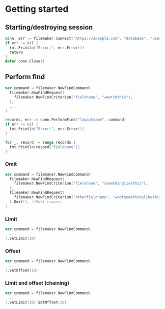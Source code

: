# Getting started

## Starting/destroying session
``` go
conn, err := filemaker.Connect("https://example.com", "database", "username", "password")
if err != nil {
  fmt.Println("Error:", err.Error())
  return
}
defer conn.Close()
```

## Perform find
``` go
var command = filemaker.NewFindCommand(
  filemaker.NewFindRequest(
    filemaker.NewFindCriterion("fieldname", "=matchthis"),
  ),
  ...
)

records, err := conn.PerformFind("layoutname", command)
if err != nil {
  fmt.Println("Error:", err.Error())
}

for _, record := range records {
  fmt.Println(record["fieldname"])
}
```

### Omit
``` go
var command = filemaker.NewFindCommand(
  filemaker.NewFindRequest(
    filemaker.NewFindCriterion("fieldname", "somethinglikethis"),
  ),
  filemaker.NewFindRequest(
    filemaker.NewFindCriterion("otherfieldname", "=notsomethinglikethis"),
  ).Omit(), //Omit request
)
```

### Limit
``` go
var command = filemaker.NewFindCommand(
  ...
).SetLimit(10)
```

### Offset
``` go
var command = filemaker.NewFindCommand(
  ...
).SetOffset(10)
```

### Limit and offset (chaining)
``` go
var command = filemaker.NewFindCommand(
  ...
).SetLimit(10).SetOffset(10)
```
